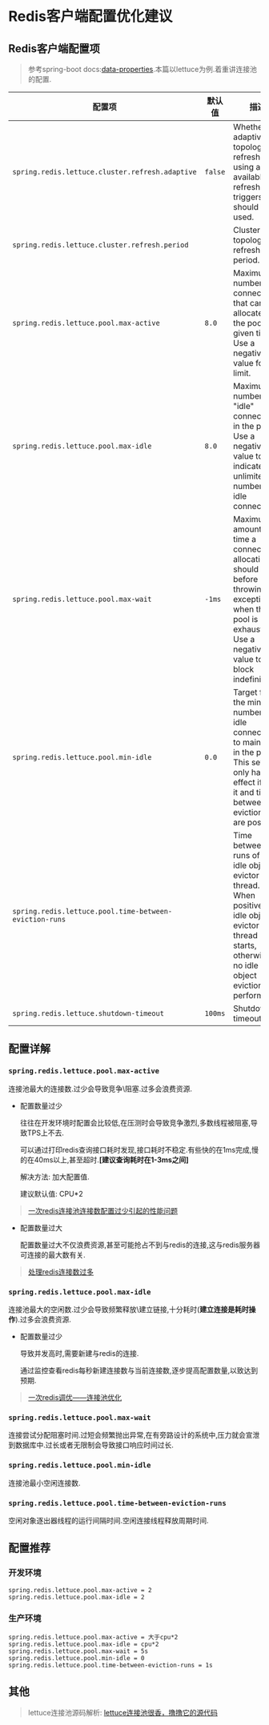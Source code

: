 # Redis客户端配置优化建议

## Redis客户端配置项

> 参考spring-boot docs:[data-properties](https://docs.spring.io/spring-boot/docs/2.3.1.RELEASE/reference/html/appendix-application-properties.html#data-properties).本篇以lettuce为例.着重讲连接池的配置.



| 配置项                                                 | 默认值  | 描述                                                         | 中文描述                                                     |
| ------------------------------------------------------ | ------- | ------------------------------------------------------------ | ------------------------------------------------------------ |
| `spring.redis.lettuce.cluster.refresh.adaptive`        | `false` | Whether adaptive topology refreshing using all available refresh triggers should be used. | redis集群拓扑自动刷新                                        |
| `spring.redis.lettuce.cluster.refresh.period`          |         | Cluster topology refresh period.                             | 集群拓扑刷新周期。                                           |
| `spring.redis.lettuce.pool.max-active`                 | `8.0`   | Maximum number of connections that can be allocated by the pool at a given time. Use a negative value for no limit. | 连接池可以分配的最大连接数。使用负值表示无限制。             |
| `spring.redis.lettuce.pool.max-idle`                   | `8.0`   | Maximum number of "idle" connections in the pool. Use a negative value to indicate an unlimited number of idle connections. | 连接池可以分配的最大连接数。使用负值表示无限制。             |
| `spring.redis.lettuce.pool.max-wait`                   | `-1ms`  | Maximum amount of time a connection allocation should block before throwing an exception when the pool is exhausted. Use a negative value to block indefinitely. | 连接池资源耗尽时，连接尝试分配阻塞时间,超时即抛出异常。使用负值无限期阻塞。 |
| `spring.redis.lettuce.pool.min-idle`                   | `0.0`   | Target for the minimum number of idle connections to maintain in the pool. This setting only has an effect if both it and time between eviction runs are positive. | 连接池最小空闲连接数.仅在它和`time-between-eviction-runs`都为正时有效 |
| `spring.redis.lettuce.pool.time-between-eviction-runs` |         | Time between runs of the idle object evictor thread. When positive, the idle object evictor thread starts, otherwise no idle object eviction is performed. | 空闲对象逐出器线程的运行间隔时间。当为正值时，空闲对象逐出器线程启动，否则不执行空闲对象逐出。 |
| `spring.redis.lettuce.shutdown-timeout`                | `100ms` | Shutdown timeout.                                            | 关闭超时                                                     |



## 配置详解

### `spring.redis.lettuce.pool.max-active`

连接池最大的连接数.过少会导致竞争\阻塞.过多会浪费资源.

- 配置数量过少

  往往在开发环境时配置会比较低,在压测时会导致竞争激烈,多数线程被阻塞,导致TPS上不去.

  可以通过打印redis查询接口耗时发现,接口耗时不稳定.有些快的在1ms完成,慢的在40ms以上,甚至超时.**[建议查询耗时在1-3ms之间]**

  解决方法: 加大配置值.

  建议默认值: CPU*2

> [一次redis连接池连接数配置过少引起的性能问题](https://www.cnblogs.com/huantianxing/p/8632890.html)

- 配置数量过大

  配置数量过大不仅浪费资源,甚至可能抢占不到与redis的连接,这与redis服务器可连接的最大数有关.

> [处理redis连接数过多](https://blog.csdn.net/u013050593/article/details/56480358?utm_medium=distribute.pc_relevant_t0.none-task-blog-BlogCommendFromMachineLearnPai2-1.baidujs&dist_request_id=e2bf0fd8-5b3e-4d6a-a2df-2cb5c901ac14&depth_1-utm_source=distribute.pc_relevant_t0.none-task-blog-BlogCommendFromMachineLearnPai2-1.baidujs)

### `spring.redis.lettuce.pool.max-idle`

连接池最大的空闲数.过少会导致频繁释放\建立链接,十分耗时(**建立连接是耗时操作**).过多会浪费资源.

- 配置数量过少

  导致并发高时,需要新建与redis的连接.

  通过监控查看redis每秒新建连接数与当前连接数,逐步提高配置数量,以致达到预期.

> [一次redis调优——连接池优化](https://blog.csdn.net/asdasd3418/article/details/84639782)

### `spring.redis.lettuce.pool.max-wait`

连接尝试分配阻塞时间.过短会频繁抛出异常,在有旁路设计的系统中,压力就会宣泄到数据库中.过长或者无限制会导致接口响应时间过长.

### `spring.redis.lettuce.pool.min-idle`

连接池最小空闲连接数.

### `spring.redis.lettuce.pool.time-between-eviction-runs`

空闲对象逐出器线程的运行间隔时间.空闲连接线程释放周期时间.



## 配置推荐

### 开发环境

```properties
spring.redis.lettuce.pool.max-active = 2
spring.redis.lettuce.pool.max-idle = 2
```

### 生产环境

```properties
spring.redis.lettuce.pool.max-active = 大于cpu*2
spring.redis.lettuce.pool.max-idle = cpu*2
spring.redis.lettuce.pool.max-wait = 5s
spring.redis.lettuce.pool.min-idle = 0
spring.redis.lettuce.pool.time-between-eviction-runs = 1s
```



## 其他

> lettuce连接池源码解析: [lettuce连接池很香，撸撸它的源代码](https://blog.csdn.net/zjj2006/article/details/106876235/)